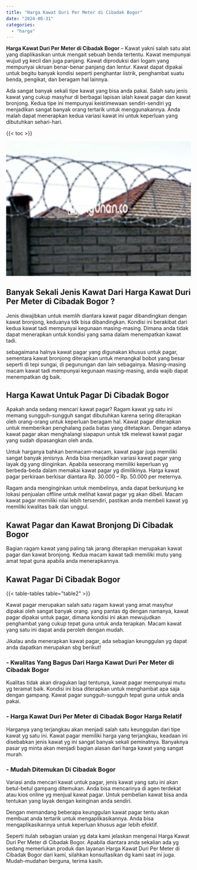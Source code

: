 ```yaml
---
title: "Harga Kawat Duri Per Meter di Cibadak Bogor"
date: "2024-08-31"
categories: 
  - "harga"
---
```


**Harga Kawat Duri Per Meter di Cibadak Bogor** – Kawat yakni salah satu alat yang diaplikasikan untuk mengait sebuah benda tertentu. Kawat mempunyai wujud yg kecil dan juga panjang. Kawat diproduksi dari logam yang mempunyai ukruan benar-benar panjang dan lentur. Kawat dapat dipakai untuk begitu banyak kondisi seperti penghantar listrik, penghambat suatu benda, pengikat, dan beragam hal lainnya.

Ada sangat banyak sekali tipe kawat yang bisa anda pakai. Salah satu jenis kawat yang cukup masyhur di berbagai lapisan ialah kawat pagar dan kawat bronjong. Kedua tipe ini mempunyai keistimewaan sendiri-sendiri yg menjadikan sangat banyak orang tertarik untuk menggunakannya. Anda malah dapat menerapkan kedua variasi kawat ini untuk keperluan yang dibutuhkan sehari-hari.

{{< toc >}}

![Harga Kawat Duri Per Meter di Cibadak Bogor](/images/jual-kawat-murah14.png)

## Banyak Sekali Jenis Kawat Dari Harga Kawat Duri Per Meter di Cibadak Bogor ?

Jenis diwajibkan untuk memlih diantara kawat pagar dibandingkan dengan kawat bronjong, keduanya tdk bisa dibandingkan. Kondisi ini berakibat dari kedua kawat tadi mempunyai kegunaan masing-masing. Dimana anda tidak dapat menerapkan untuk kondisi yang sama dalam menempatkan kawat tadi.

sebagaimana halnya kawat pagar yang digunakan khusus untuk pagar, sementara kawat bronjong diterapkan untuk menangkal bobot yang besar seperti di tepi sungai, di pegunungan dan lain sebagainya. Masing-masing macam kawat tadi mempunyai kegunaan masing-masing, anda wajib dapat menempatkan dg baik.

## Harga Kawat Untuk Pagar Di Cibadak Bogor

Apakah anda sedang mencari kawat pagar? Ragam kawat yg satu ini memang sungguh-sungguh sangat dibutuhkan karena sering diterapkan oleh orang-orang untuk keperluan beragam hal. Kawat pagar diterapkan untuk memberikan penghalang pada batas yang ditetapkan. Dengan adanya kawat pagar akan menghalangi siapapun untuk tdk melewat kawat pagar yang sudah dipasangkan oleh anda.

Untuk harganya bahkan bermacam-macam, kawat pagar juga memiliki sangat banyak jenisnya. Anda bisa menjadikan variasi kawat pagar yang layak dg yang diinginkan. Apabila seseorang memiliki keperluan yg berbeda-beda dalam memakai kawat pagar yg dimilikinya. Harga kawat pagar perkiraan berkisar diantara Rp. 30.000 – Rp. 50.000 per meternya.

Ragam anda menginginkan untuk membelinya, anda dapat berkunjung ke lokasi penjualan offline untuk melihat kawat pagar yg akan dibeli. Macam kawat pagar memiliki nilai lebih tersendiri, pastikan anda membeli kawat yg memiliki kwalitas baik dan unggul.

## Kawat Pagar dan Kawat Bronjong Di Cibadak Bogor

Bagian ragam kawat yang paling tak jarang diterapkan merupakan kawat pagar dan kawat bronjong. Kedua macam kawat tadi memiliki mutu yang amat tepat guna apabila anda menerapkannya.

## Kawat Pagar Di Cibadak Bogor

{{< table-tables table="table2" >}}

Kawat pagar merupakan salah satu ragam kawat yang amat masyhur dipakai oleh sangat banyak orang. yang pantas dg dengan namanya, kawat pagar dipakai untuk pagar, dimana kondisi ini akan mewujudkan penghambat yang cukup tepat guna untuk anda terapkan. Macam kawat yang satu ini dapat anda peroleh dengan mudah.

Jikalau anda menerapkan kawat pagar, ada sebagian keunggulan yg dapat anda dapatkan merupakan sbg berikut!

### \- Kwalitas Yang Bagus Dari Harga Kawat Duri Per Meter di Cibadak Bogor

Kualitas tidak akan diragukan lagi tentunya, kawat pagar mempunyai mutu yg teramat baik. Kondisi ini bisa diterapkan untuk menghambat apa saja dengan gampang. Kawat pagar sungguh-sungguh tepat guna untuk anda pakai.

### \- Harga Kawat Duri Per Meter di Cibadak Bogor Harga Relatif

Harganya yang terjangkau akan menjadi salah satu keunggulan dari tipe kawat yg satu ini. Kawat pagar memiliki harga yang terjangkau, keadaan ini disebabkan jenis kawat yg ini sangat banyak sekali peminatnya. Banyaknya pasar yg minta akan menjadi bagian alasan dari harga kawat yang sangat murah.

### \- Mudah Ditemukan Di Cibadak Bogor

Variasi anda mencari kawat untuk pagar, jenis kawat yang satu ini akan betul-betul gampang ditemukan. Anda bisa mencarinya di agen terdekat atau kios online yg menjual kawat pagar. Untuk pembelian kawat bisa anda tentukan yang layak dengan keinginan anda sendiri.

Dengan memandang beberapa keunggulan kawat pagar tentu akan membuat anda tertarik untuk mengaplikasikannya. Anda bisa mengaplikasikannya untuk keperluan khusus agar lebih efektif.

Seperti itulah sebagian uraian yg data kami jelaskan mengenai Harga Kawat Duri Per Meter di Cibadak Bogor. Apabila diantara anda sekalian ada yg sedang memerlukan produk dan layanan Harga Kawat Duri Per Meter di Cibadak Bogor dari kami, silahkan konsultasikan dg kami saat ini juga. Mudah-mudahan berguna, terima kasih.

